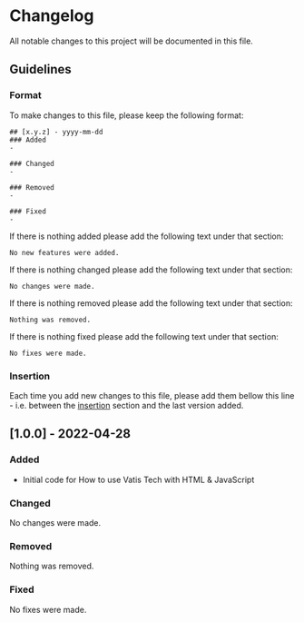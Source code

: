 # Changelog

All notable changes to this project will be documented in this file.

## Guidelines

### Format

To make changes to this file, please keep the following format:

```
## [x.y.z] - yyyy-mm-dd
### Added
-

### Changed
-

### Removed
-

### Fixed
-
```

If there is nothing added please add the following text under that section:

```
No new features were added.
```

If there is nothing changed please add the following text under that section:

```
No changes were made.
```

If there is nothing removed please add the following text under that section:

```
Nothing was removed.
```

If there is nothing fixed please add the following text under that section:

```
No fixes were made.
```

### Insertion

Each time you add new changes to this file, please add them bellow this line - i.e. between the [insertion](#insterion) section and the last version added.

## [1.0.0] - 2022-04-28

### Added

- Initial code for How to use Vatis Tech with HTML & JavaScript

### Changed

No changes were made.

### Removed

Nothing was removed.

### Fixed

No fixes were made.
